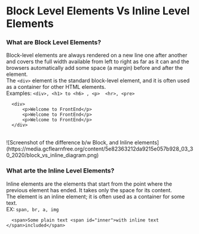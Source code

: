 # Block Level Elements Vs Inline Level Elements

### What are Block Level Elements?
Block-level elements are always rendered on a new line one after another and covers the full width available from left to right as far as it can and the browsers automatically add some space (a margin) before and after the element.<br/>The ```<div>``` element is the standard  block-level element, and it is often used as a container for other HTML elements. <br>Examples: ```<div>, <h1> to <h6> , <p>  <hr>, <pre>```
```
  <div>
      <p>Welcome to FrontEnd</p>
      <p>Welcome to FrontEnd</p>
      <p>Welcome to FrontEnd</p>
  </div>
```
<br/>
![Screenshot of the difference b/w Block, and Inline elements](https://media.gcflearnfree.org/content/5e82363212da9215e057b928_03_30_2020/block_vs_inline_diagram.png)

<br/>

### What arte the Inline Level Elements?
Inline elements are the elements that start from the point where the previous element has ended. It takes only the space for its content.<br/>The <span> element is an inline element; it is often used as a container for some text.<br/>
EX: ```span, br, a, img```
```
  <span>Some plain text <span id="inner">with inline text </span>included</span>
```
